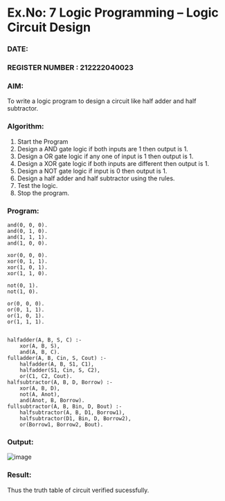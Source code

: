 # Ex.No: 7  Logic Programming –  Logic Circuit Design
### DATE:                                                                            
### REGISTER NUMBER : 212222040023
### AIM: 
To write a logic program to design a circuit like half adder and half subtractor.
###  Algorithm:
1. Start the Program
2. Design a AND gate logic if both inputs are 1 then output is 1.
3. Design a OR gate logic if any one of input is 1 then output is 1.
4. Design a XOR gate logic if both inputs are different then output is 1.
5. Design a NOT gate logic if input is 0 then output is 1.
6. Design a half adder and half subtractor using the rules.
7. Test the logic.
8. Stop the program.

### Program:
```
and(0, 0, 0).
and(0, 1, 0).
and(1, 1, 1).
and(1, 0, 0).

xor(0, 0, 0).
xor(0, 1, 1).
xor(1, 0, 1).
xor(1, 1, 0).

not(0, 1).
not(1, 0).

or(0, 0, 0).
or(0, 1, 1).
or(1, 0, 1).
or(1, 1, 1).


halfadder(A, B, S, C) :-
    xor(A, B, S),
    and(A, B, C).
fulladder(A, B, Cin, S, Cout) :-
    halfadder(A, B, S1, C1),
    halfadder(S1, Cin, S, C2),
    or(C1, C2, Cout).
halfsubtractor(A, B, D, Borrow) :-
    xor(A, B, D),
    not(A, Anot),
    and(Anot, B, Borrow).
fullsubtractor(A, B, Bin, D, Bout) :-
    halfsubtractor(A, B, D1, Borrow1),
    halfsubtractor(D1, Bin, D, Borrow2),
    or(Borrow1, Borrow2, Bout).

```
### Output:

![image](https://github.com/user-attachments/assets/7218b284-b662-48bb-9529-8bc98e00aa2d)


### Result:
Thus the truth table of circuit verified sucessfully.
